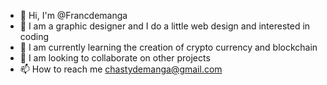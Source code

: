 - 👋 Hi, I'm @Francdemanga 
- 👀 I am a graphic designer and I do a little web design and interested in coding 
- 🌱 I am currently learning the creation of crypto currency and blockchain 
- 💞️ I am looking to collaborate on other projects 
- 📫 How to reach me chastydemanga@gmail.com

<!---
Francdemanga/Francdemanga is a ✨ special ✨ repository because its `README.md` (this file) appears on your GitHub profile.
You can click the Preview link to take a look at your changes.
--->
